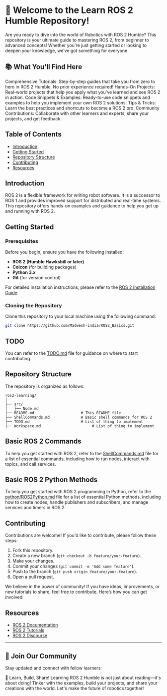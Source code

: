 # 🚀 Welcome to the Learn ROS 2 Humble Repository!
Are you ready to dive into the world of Robotics with ROS 2 Humble? This repository is your ultimate guide to mastering ROS 2, from beginner to advanced concepts! Whether you're just getting started or looking to deepen your knowledge, we’ve got something for everyone.

## 📚 What You'll Find Here
Comprehensive Tutorials: Step-by-step guides that take you from zero to hero in ROS 2 Humble. No prior experience required!
Hands-On Projects: Real-world projects that help you apply what you've learned and see ROS 2 in action.
Code Snippets & Examples: Ready-to-use code snippets and examples to help you implement your own ROS 2 solutions.
Tips & Tricks: Learn the best practices and shortcuts to become a ROS 2 pro.
Community Contributions: Collaborate with other learners and experts, share your projects, and get feedback.

## Table of Contents
- [Introduction](#introduction)
- [Getting Started](#getting-started)
- [Repository Structure](#repository-structure)
- [Contributing](#contributing)
- [Resources](#resources)


## Introduction

ROS 2 is a flexible framework for writing robot software. It is a successor to ROS 1 and provides improved support for distributed and real-time systems. This repository offers hands-on examples and guidance to help you get up and running with ROS 2.

## Getting Started

### Prerequisites

Before you begin, ensure you have the following installed:

- **ROS 2 (Humble Hawksbill or later)**
- **Colcon** (for building packages)
- **Python 3.x**
- **Git** (for version control)

For detailed installation instructions, please refer to the [ROS 2 Installation Guide](https://docs.ros.org/en/humble/Installation.html).

### Cloning the Repository

Clone this repository to your local machine using the following command:

```bash
git clone https://github.com/Madwesh-india/ROS2_Basics.git
```
## TODO
You can refer to the [TODO.md](TODO.md) file for guidance on where to start contributing.

## Repository Structure

The repository is organized as follows:

```
ros2-learning/
│
├── src/
│   ├── Node.md
├── README.md                     # This README file
├── ShellCommands.md              # Basic shell commands for ROS 2
├── TODO.md                       # List of thing to implement
├── Workspace.md                       # List of thing to implement
```

## Basic ROS 2 Commands

To help you get started with ROS 2, refer to the [ShellCommands.md](ShellCommands.md) file for a list of essential commands, including how to run nodes, interact with topics, and call services.


## Basic ROS 2 Python Methods

To help you get started with ROS 2 programming in Python, refer to the [python/ROS2Python.md](python/ROS2Python.md) file for a list of essential Python methods, including how to create nodes, handle publishers and subscribers, and manage services and timers in ROS 2.

## Contributing

Contributions are welcome! If you'd like to contribute, please follow these steps:

1. Fork this repository.
2. Create a new branch (`git checkout -b feature/your-feature`).
3. Make your changes.
4. Commit your changes (`git commit -m 'Add some feature'`).
5. Push to the branch (`git push origin feature/your-feature`).
6. Open a pull request.

We believe in the power of community! If you have ideas, improvements, or new tutorials to share, feel free to contribute. Here’s how you can get involved:


## Resources

- [ROS 2 Documentation](https://docs.ros.org/en/humble/)
- [ROS 2 Tutorials](https://docs.ros.org/en/humble/Tutorials.html)
- [ROS 2 Discourse](https://discourse.ros.org/)

---

## 🌟 Join Our Community
Stay updated and connect with fellow learners:

🧠 Learn, Build, Share!
Learning ROS 2 Humble is not just about reading—it's about doing! Tinker with the examples, build your projects, and share your creations with the world. Let's make the future of robotics together!
